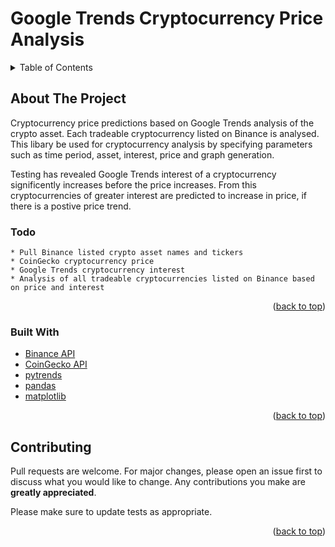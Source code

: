 <div id="top"></div>

<!-- Title -->
# Google Trends Cryptocurrency Price Analysis

<!-- TABLE OF CONTENTS -->
<details>
  <summary>Table of Contents</summary>
  <ol>
    <li>
      <a href="#about-the-project">About The Project</a>
      <ul>
      <li><a href="#todo">Todo</a></li>
        <li><a href="#built-with">Built With</a></li>
      </ul>
    </li>
    <!-- <li>
      <a href="#getting-started">Getting Started</a>
      <ul>
        <li><a href="#prerequisites">Prerequisites</a></li>
        <li><a href="#installation">Installation</a></li>
      </ul>
    </li>
    <li><a href="#usage">Usage</a></li> -->
    <li><a href="#contributing">Contributing</a></li>
    <!-- <li><a href="#contact">Contact</a></li> -->
  </ol>
</details>

<!-- ABOUT THE PROJECT -->
## About The Project

Cryptocurrency price predictions based on Google Trends analysis of the crypto asset. Each tradeable cryptocurrency listed on Binance is analysed. This libary be used for cryptocurrency analysis by specifying parameters such as time period, asset, interest, price and graph generation.

Testing has revealed Google Trends interest of a cryptocurrency significently increases before the price increases. From this cryptocurrencies of greater interest are predicted to increase in price, if there is a postive price trend.

### Todo
    * Pull Binance listed crypto asset names and tickers
    * CoinGecko cryptocurrency price
    * Google Trends cryptocurrency interest
    * Analysis of all tradeable cryptocurrencies listed on Binance based on price and interest

<p align="right">(<a href="#top">back to top</a>)</p>



### Built With

* [Binance API](https://binance-docs.github.io/apidocs/spot/en/#change-log)
* [CoinGecko API](https://www.coingecko.com/en/api)
* [pytrends](https://pypi.org/project/pytrends/)
* [pandas](https://pandas.pydata.org/pandas-docs/stable/)
* [matplotlib](https://matplotlib.org/)


<p align="right">(<a href="#top">back to top</a>)</p>

<!-- 

<!-- GETTING STARTED -->
<!-- ## Getting Started

This is an example of how you may give instructions on setting up your project locally.
To get a local copy up and running follow these simple example steps.

### Prerequisites

This is an example of how to list things you need to use the software and how to install them.
* npm
  ```sh
  npm install npm@latest -g
  ```

### Installation

1. Get a free API Key at [https://example.com](https://example.com)
2. Clone the repo
   ```sh
   git clone https://github.com/github_username/repo_name.git
   ```
3. Install NPM packages
   ```sh
   npm install
   ```
4. Enter your API in `config.js`
   ```js
   const API_KEY = 'ENTER YOUR API';
   ```

<p align="right">(<a href="#top">back to top</a>)</p> -->



<!-- USAGE EXAMPLES -->
<!-- ## Usage

Use this space to show useful examples of how a project can be used. Additional screenshots, code examples and demos work well in this space. You may also link to more resources.

_For more examples, please refer to the [Documentation](https://example.com)_

<p align="right">(<a href="#top">back to top</a>)</p> -->




<!-- CONTRIBUTING -->
## Contributing

Pull requests are welcome. For major changes, please open an issue first to discuss what you would like to change. Any contributions you make are **greatly appreciated**.

Please make sure to update tests as appropriate.

<p align="right">(<a href="#top">back to top</a>)</p>



<!-- LICENSE -->
<!-- ## License

Distributed under the MIT License. See `LICENSE.txt` for more information.

<p align="right">(<a href="#top">back to top</a>)</p> -->



<!-- CONTACT -->
<!-- ## Contact

Your Name - [@twitter_handle](https://twitter.com/twitter_handle) - email@email_client.com

Project Link: [https://github.com/github_username/repo_name](https://github.com/github_username/repo_name)

<p align="right">(<a href="#top">back to top</a>)</p> -->
